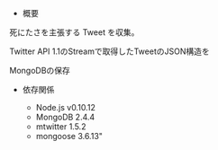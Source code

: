 * 概要

死にたさを主張する Tweet を収集。

Twitter API 1.1のStreamで取得したTweetのJSON構造を

MongoDBの保存

* 依存関係

    * Node.js v0.10.12
    * MongoDB 2.4.4
    * mtwitter 1.5.2
    * mongoose 3.6.13"